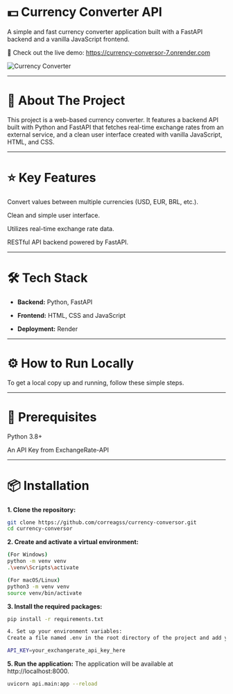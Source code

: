 
# 💵 Currency Converter API

A simple and fast currency converter application built with a FastAPI backend and a vanilla JavaScript frontend.

🚀 Check out the live demo: https://currency-conversor-7.onrender.com

![Currency Converter](assets/screenshot.png)

---

# 📝 About The Project

This project is a web-based currency converter. It features a backend API built with Python and FastAPI that fetches real-time exchange rates from an external service, and a clean user interface created with vanilla JavaScript, HTML, and CSS.

---

# ⭐ Key Features

Convert values between multiple currencies (USD, EUR, BRL, etc.).

Clean and simple user interface.

Utilizes real-time exchange rate data.

RESTful API backend powered by FastAPI.

---

# 🛠️ Tech Stack

*  **Backend:** Python, FastAPI 

*  **Frontend:** HTML, CSS and JavaScript

* **Deployment:** Render

---


# ⚙️ How to Run Locally

To get a local copy up and running, follow these simple steps.

---

# 🔑 Prerequisites

Python 3.8+

An API Key from ExchangeRate-API

---

# 📦 Installation

**1. Clone the repository:**
```bash
git clone https://github.com/correagss/currency-conversor.git
cd currency-conversor
```

**2. Create and activate a virtual environment:**
```bash
(For Windows)
python -m venv venv
.\venv\Scripts\activate

(For macOS/Linux)
python3 -m venv venv
source venv/bin/activate
```


**3. Install the required packages:**
```bash
pip install -r requirements.txt

4. Set up your environment variables:
Create a file named .env in the root directory of the project and add your API key:

API_KEY=your_exchangerate_api_key_here
```

**5. Run the application:**
The application will be available at http://localhost:8000.

```bash
uvicorn api.main:app --reload
```
